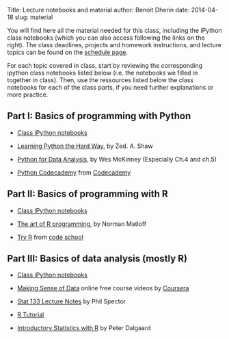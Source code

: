 Title: Lecture notebooks and material 
author: Benoit Dherin 
date: 2014-04-18
slug: material

You will find here all the material needed for this class, including
the iPython class notebooks (which you can also access following
the links on the right). The class deadlines, projects and homework
instructions, and lecture topics can be found on the [schedule page](pages/schedule).

For each topic covered in class, start by reviewing the 
corresponding ipython class notebooks listed below (i.e. the notebooks we
filled in together in class). Then, use the ressources listed 
below the class notebooks for each of the class parts,
if you need further explanations or more practice. 

## Part I: Basics of programming with Python

* [Class iPython notebooks](http://benoitdherin.github.io/python-basics/)


* [Learning Python the Hard Way](http://learnpythonthehardway.org/book/), by Zed. A. Shaw
* [Python for Data Analysis](http://proquest.safaribooksonline.com/book/programming/python/9781449323592), by Wes McKinney (Especially Ch.4 and ch.5)
* [Python Codecademy](http://www.codecademy.com/tracks/python) from [Codecademy](http://www.codecademy.com/)

## Part II: Basics of programming with R

* [Class iPython notebooks](http://benoitdherin.github.io/R-basics)


* [The art of R programming](http://www.nostarch.com/artofr.htm), by Norman Matloff
* [Try R](http://tryr.codeschool.com) from [code school](https://www.codeschool.com)

## Part III: Basics of data analysis (mostly R)
 
* [Class iPython notebooks](http://benoitdherin.github.io/data-analysis-with-R/)


* [Making Sense of Data](https://accounts.coursera.org/signin?course_id=970433&r=https%3A%2F%2Fclass.coursera.org%2Fintrostats-001%2Flecture&user_action=class&topic_name=Statistics%3A%20Making%20Sense%20of%20Data) online free course videos by [Coursera](https://www.coursera.org/)
* [Stat 133 Lecture Notes](http://www.stat.berkeley.edu/~s133/all2011.pdf) by Phil Spector
* [R Tutorial](http://www.r-tutor.com/)
* [Introductory Statistics with R](http://link.springer.com/book/10.1007/978-0-387-79054-1) by Peter Dalgaard

